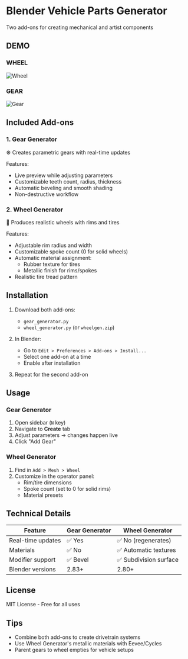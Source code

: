 # Blender Vehicle Parts Generator
Two add-ons for creating mechanical and artist components
## DEMO
### WHEEL
![Wheel](https://github.com/user-attachments/assets/c7b8a3c8-bc4e-4622-a3ca-b9474df0746f)
### GEAR
![Gear](https://github.com/user-attachments/assets/bf972739-1955-46b1-867b-80a18c8ae2c6)

## Included Add-ons

### 1. Gear Generator
⚙️ Creates parametric gears with real-time updates

Features:
- Live preview while adjusting parameters
- Customizable teeth count, radius, thickness
- Automatic beveling and smooth shading
- Non-destructive workflow

### 2. Wheel Generator
🛞 Produces realistic wheels with rims and tires

Features:
- Adjustable rim radius and width
- Customizable spoke count (0 for solid wheels)
- Automatic material assignment:
  - Rubber texture for tires
  - Metallic finish for rims/spokes
- Realistic tire tread pattern

## Installation

1. Download both add-ons:
   - `gear_generator.py`
   - `wheel_generator.py` (or `wheelgen.zip`)

2. In Blender:
   - Go to `Edit > Preferences > Add-ons > Install...`
   - Select one add-on at a time
   - Enable after installation

3. Repeat for the second add-on

## Usage

### Gear Generator
1. Open sidebar (`N` key)
2. Navigate to **Create** tab
3. Adjust parameters → changes happen live
4. Click "Add Gear"

### Wheel Generator
1. Find in `Add > Mesh > Wheel`
2. Customize in the operator panel:
   - Rim/tire dimensions
   - Spoke count (set to 0 for solid rims)
   - Material presets

## Technical Details

| Feature              | Gear Generator | Wheel Generator |
|----------------------|---------------|----------------|
| Real-time updates    | ✅ Yes         | ✅ No (regenerates) |
| Materials            | ✅ No          | ✅ Automatic textures |
| Modifier support     | ✅ Bevel       | ✅ Subdivision surface |
| Blender versions     | 2.83+         | 2.80+          |

## License
MIT License - Free for all uses

## Tips
- Combine both add-ons to create drivetrain systems
- Use Wheel Generator's metallic materials with Eevee/Cycles
- Parent gears to wheel empties for vehicle setups
